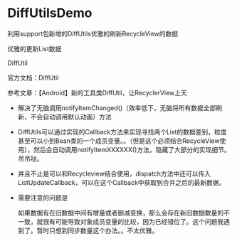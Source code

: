 # DiffUtilsDemo
利用support包新增的DiffUtils优雅的刷新RecycleView的数据

优雅的更新List数据

DiffUtil

官方文档：DiffUtil

参考文章：【Android】新的工具类DiffUtil，让RecyclerView上天

- 解决了无脑调用notifyItemChanged()（效率低下，无脑将所有数据全部刷新，不会自动调用默认动画）方法

- DiffUtils可以通过实现的Callback方法来实现寻找两个List的数据差别，粒度甚至可以小到Bean类的一个成员变量。。（但是这个必须结合RecycleView使用），然后会自动调用notifyItemXXXXXX()方法，隐藏了大部分的实现细节。吊吊哒。

- 并且不止是可以和Recycleview结合使用，dispatch方法中还可以传入ListUpdateCallback，可以在这个Callback中获取到合并之后的最新数据。

- 需要注意的问题是

	如果数据有在旧数据中间有增量或者删减变换，那么会存在新旧数据数量的不一致，就很有可能导致对象成员变量的比较，因为已经错位了。这个问题我遇到了。暂时只想到同步数量这个办法。。不太优雅。

